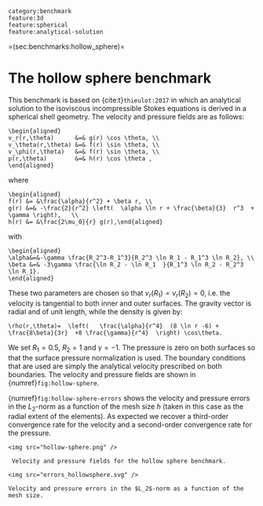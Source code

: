 ```{tags}
category:benchmark
feature:3d
feature:spherical
feature:analytical-solution
```

=(sec:benchmarks:hollow_sphere)=
# The hollow sphere benchmark

This benchmark is based on {cite:t}`thieulot:2017` in which an analytical
solution to the isoviscous incompressible Stokes equations is derived in a
spherical shell geometry. The velocity and pressure fields are as follows:
```{math}
\begin{aligned}
v_r(r,\theta)      &=& g(r) \cos \theta, \\
v_\theta(r,\theta) &=& f(r) \sin \theta, \\
v_\phi(r,\theta)   &=& f(r) \sin \theta, \\
p(r,\theta)        &=& h(r) \cos \theta ,
\end{aligned}
```
where
```{math}
\begin{aligned}
f(r) &= &\frac{\alpha}{r^2} + \beta r, \\
g(r) &=& -\frac{2}{r^2} \left(  \alpha \ln r + \frac{\beta}{3}  r^3  + \gamma \right),   \\
h(r) &= &\frac{2\mu_0}{r} g(r),\end{aligned}
```
with
```{math}
\begin{aligned}
\alpha&=&-\gamma \frac{R_2^3-R_1^3}{R_2^3 \ln R_1 - R_1^3 \ln R_2}, \\
\beta &=& -3\gamma \frac{\ln R_2 - \ln R_1  }{R_1^3 \ln R_2 - R_2^3 \ln R_1}.
\end{aligned}
```
These two parameters are chosen so that $v_r(R_1)=v_r(R_2)=0$, i.e. the
velocity is tangential to both inner and outer surfaces. The gravity vector is
radial and of unit length, while the density is given by:
```{math}
\rho(r,\theta)=  \left(   \frac{\alpha}{r^4}  (8 \ln r -6) +  \frac{8\beta}{3r}  +8 \frac{\gamma}{r^4}  \right) \cos\theta.
```
We set $R_1=0.5$, $R_2=1$ and $\gamma=-1$. The pressure is zero on both
surfaces so that the surface pressure normalization is used. The boundary
conditions that are used are simply the analytical velocity prescribed on both
boundaries. The velocity and pressure fields are shown in {numref}`fig:hollow-sphere`.

{numref}`fig:hollow-sphere-errors` shows the velocity and pressure errors in the $L_2$-norm as a
function of the mesh size $h$ (taken in this case as the radial extent of the
elements). As expected we recover a third-order convergence rate for the
velocity and a second-order convergence rate for the pressure.


```{figure-md} fig:hollow-sphere
<img src="hollow-sphere.png" />

 Velocity and pressure fields for the hollow sphere benchmark.
```

```{figure-md} fig:hollow-sphere-errors
<img src="errors_hollowsphere.svg" />

Velocity and pressure errors in the $L_2$-norm as a function of the mesh size.
```
